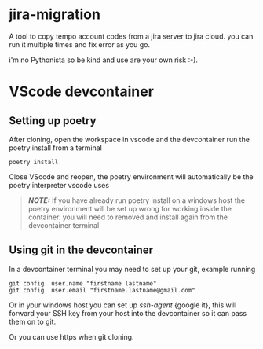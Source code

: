 # jira-migration
A tool to copy tempo account codes from a jira server to jira cloud.
you can run it multiple times and fix error as you go.

i'm no Pythonista so be kind and use are your own risk :-).

# VScode devcontainer
## Setting up poetry
After cloning, open  the workspace in vscode and the devcontainer run the poetry install from a terminal
```
poetry install
```
Close VScode and reopen, the poetry environment will automatically be the poetry interpreter vscode uses

> **_NOTE:_** If you have already run poetry install on a windows host the poetry environment will be set up wrong for working inside the container. you will need to removed and install again from the devcontainer terminal


## Using git in the devcontainer
In a devcontainer terminal you may need to set up your git, example running
```
git config  user.name "firstname lastname"
git config  user.email "firstname.lastname@gmail.com"
```
Or in your windows host you can set up *ssh-agent* {google it}, this will forward your SSH key from your host into the devcontainer so it can pass them on to git.

Or you can use https when git cloning.
